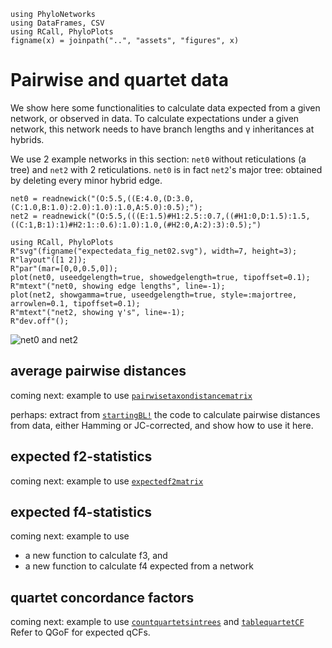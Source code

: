 ```@setup edata
using PhyloNetworks
using DataFrames, CSV
using RCall, PhyloPlots
figname(x) = joinpath("..", "assets", "figures", x)
```

# Pairwise and quartet data

We show here some functionalities to calculate data expected
from a given network, or observed in data.
To calculate expectations under a given network, this network
needs to have branch lengths and γ inheritances at hybrids.

We use 2 example networks in this section:
`net0` without reticulations (a tree) and
`net2` with 2 reticulations.
`net0` is in fact `net2`'s major tree: obtained by
deleting every minor hybrid edge.

```@example edata
net0 = readnewick("(O:5.5,((E:4.0,(D:3.0,(C:1.0,B:1.0):2.0):1.0):1.0,A:5.0):0.5);");
net2 = readnewick("(O:5.5,(((E:1.5)#H1:2.5::0.7,((#H1:0,D:1.5):1.5,((C:1,B:1):1)#H2:1::0.6):1.0):1.0,(#H2:0,A:2):3):0.5);")
```

```@eval edata
using RCall, PhyloPlots
R"svg"(figname("expectedata_fig_net02.svg"), width=7, height=3);
R"layout"([1 2]);
R"par"(mar=[0,0,0.5,0]);
plot(net0, useedgelength=true, showedgelength=true, tipoffset=0.1);
R"mtext"("net0, showing edge lengths", line=-1);
plot(net2, showgamma=true, useedgelength=true, style=:majortree, arrowlen=0.1, tipoffset=0.1);
R"mtext"("net2, showing γ's", line=-1);
R"dev.off"();
```
![net0 and net2](../assets/figures/expectedata_fig_net02.svg)

## average pairwise distances

coming next: example to use
[`pairwisetaxondistancematrix`](@ref)

perhaps: extract from [`startingBL!`](@ref) the code to calculate
pairwise distances from data, either Hamming or JC-corrected,
and show how to use it here.

## expected f2-statistics

coming next: example to use
[`expectedf2matrix`](@ref)

## expected f4-statistics

coming next: example to use
- a new function to calculate f3, and
- a new function to calculate f4 expected from a network

## quartet concordance factors

coming next: example to use
[`countquartetsintrees`](@ref) and [`tablequartetCF`](@ref)
Refer to QGoF for expected qCFs.
